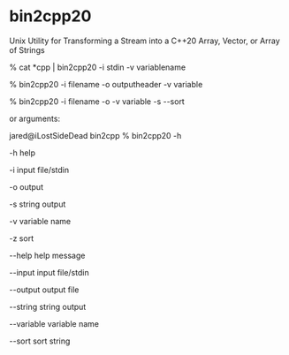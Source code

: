 # bin2cpp20

Unix Utility for Transforming a Stream into a C++20 Array, Vector, or Array of Strings

% cat *cpp | bin2cpp20 -i stdin -v variablename 

% bin2cpp20 -i filename -o outputheader -v variable 

% bin2cpp20 -i filename -o -v variable -s --sort

or arguments:

jared@iLostSideDead bin2cpp % bin2cpp20 -h

-h              help      

-i              input file/stdin

-o              output    

-s              string output

-v              variable name

-z              sort      

--help          help message

--input         input file/stdin

--output        output file

--string        string output

--variable      variable name

--sort          sort string


